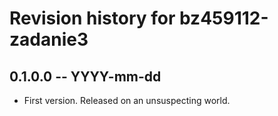 # Revision history for bz459112-zadanie3

## 0.1.0.0 -- YYYY-mm-dd

* First version. Released on an unsuspecting world.
